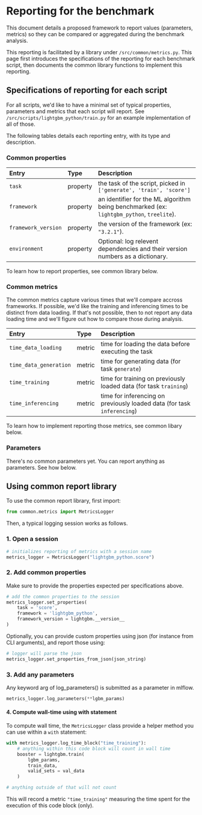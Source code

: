 # Reporting for the benchmark

This document details a proposed framework to report values (parameters, metrics) so they can be compared or aggregated during the benchmark analysis.

This reporting is facilitated by a library under `/src/common/metrics.py`. This page first introduces the specifications of the reporting for each benchmark script, then documents the common library functions to implement this reporting.

## Specifications of reporting for each script

For all scripts, we'd like to have a minimal set of typical properties, parameters and metrics that each script will report. See `/src/scripts/lightgbm_python/train.py` for an example implementation of all of those.

The following tables details each reporting entry, with its type and description.

### Common properties

| Entry | Type | Description |
| :-- | :-- | :-- |
| `task` | property | the task of the script, picked in  ` ['generate', 'train', 'score']` |
| `framework` | property | an identifier for the ML algorithm being benchmarked (ex: `lightgbm_python`, `treelite`). |
| `framework_version` | property | the version of the framework (ex: `"3.2.1"`). |
| `environment` | property | Optional: log relevent dependencies and their version numbers as a dictionary. |

To learn how to report properties, see common library below.

### Common metrics

The common metrics capture various times that we'll compare accross frameworks. If possible, we'd like the training and inferencing times to be distinct from data loading. If that's not possible, then to not report any data loading time and we'll figure out how to compare those during analysis.

| Entry | Type | Description |
| :-- | :-- | :-- |
| `time_data_loading` | metric | time for loading the data before executing the task |
| `time_data_generation` | metric | time for generating data (for task `generate`) |
| `time_training` | metric | time for training on previously loaded data (for task `training`) |
| `time_inferencing` | metric | time for inferencing on previously loaded data (for task `inferencing`) |

To learn how to implement reporting those metrics, see common libary below.

### Parameters

There's no common parameters yet. You can report anything as parameters. See how below.

## Using common report library

To use the common report library, first import:

```python
from common.metrics import MetricsLogger
```

Then, a typical logging session works as follows.

### 1. Open a session

```python
# initializes reporting of metrics with a session name
metrics_logger = MetricsLogger("lightgbm_python.score")
```

### 2. Add common properties

Make sure to provide the properties expected per specifications above.

```python
# add the common properties to the session
metrics_logger.set_properties(
    task = 'score',
    framework = 'lightgbm_python',
    framework_version = lightgbm.__version__
)
```

Optionally, you can provide custom properties using json (for instance from CLI arguments), and report those using:

```python
# logger will parse the json
metrics_logger.set_properties_from_json(json_string)
```

### 3. Add any parameters

Any keyword arg of log_parameters() is submitted as a parameter in mlflow.

```python
metrics_logger.log_parameters(**lgbm_params)
```

#### 4. Compute wall-time using with statement

To compute wall time, the `MetricsLogger` class provide a helper method you can use within a `with` statement:

```python
with metrics_logger.log_time_block("time_training"):
    # anything within this code block will count in wall time
    booster = lightgbm.train(
        lgbm_params,
        train_data,
        valid_sets = val_data
    )

# anything outside of that will not count
```

This will record a metric `"time_training"` measuring the time spent for the execution of this code block (only).